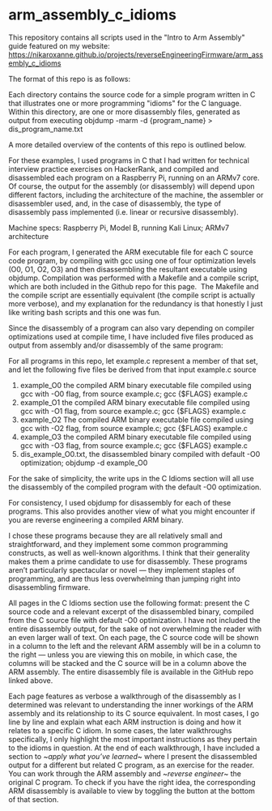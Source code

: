 # arm_assembly_c_idioms
This repository contains all scripts used in the "Intro to Arm Assembly" guide featured on my website: https://nikaroxanne.github.io/projects/reverseEngineeringFirmware/arm_assembly_c_idioms

The format of this repo is as follows:

Each directory contains the source code for a simple program written in C that illustrates one or more programming "idioms" for the C language. Within this directory, are one or more disassembly files, generated as output from executing objdump -marm -d {program_name} > dis_program_name.txt

A more detailed overview of the contents of this repo is outlined below.

For these examples, I used programs in C that I had written for technical interview practice exercises on HackerRank, and compiled and disassembled each program on a Raspberry Pi, running on an ARMv7 core. Of course, the output for the assembly (or disassembly) will depend upon different factors, including the architecture of the machine, the assembler or disassembler used, and, in the case of disassembly, the type of disassembly pass implemented (i.e. linear or recursive disassembly).


Machine specs: Raspberry Pi, Model B, running Kali Linux; ARMv7 architecture

For each program, I generated the ARM executable file for each C source code program, by compiling with gcc using one of four optimization levels (O0, O1, O2, O3) and then disassembling the resultant executable using objdump. Compilation was performed with a Makefile and a compile script, which are both included in the Github repo for this page.  The Makefile and the compile script are essentially equivalent (the compile script is actually more verbose), and my explanation for the redundancy is that honestly I just like writing bash scripts and this one was fun.


Since the disassembly of a program can also vary depending on compiler optimizations used at compile time, I have included five files produced as output from assembly and/or disassembly of the same program:


For all programs in this repo, let example.c represent a member of that set, and let the following five files be derived from that input example.c source


1. example_O0
the compiled ARM binary executable file compiled using gcc with -O0 flag, from source example.c; gcc {$FLAGS} example.c
2. example_O1
the compiled ARM binary executable file compiled using gcc with -O1 flag, from source example.c; gcc {$FLAGS} example.c
3. example_O2
The compiled ARM binary executable file compiled using gcc with -O2 flag, from source example.c; gcc {$FLAGS} example.c
4. example_O3
the compiled ARM binary executable file compiled using gcc with -O3 flag, from source example.c; gcc {$FLAGS} example.c
5. dis_example_O0.txt, 
the disassembled binary compiled with default -O0 optimization; objdump -d example_O0

For the sake of simplicity, the write ups in the C Idioms section will all use the disassembly of the compiled program with the default -O0 optimization.

For consistency, I used objdump for disassembly for each of these programs. This also provides another view of what you might encounter if you are reverse engineering a compiled ARM binary.


I chose these programs because they are all relatively small and straightforward, and they implement some common programming constructs, as well as well-known algorithms. I think that their generality makes them a prime candidate to use for disassembly. These programs aren’t particularly spectacular or novel — they implement staples of programming, and are thus less overwhelming than jumping right into disassembling firmware.


All pages in the C Idioms section use the following format: present the C source code and a relevant excerpt of the disassembled binary, compiled from the C source file with default -O0 optimization. I have not included the entire disassembly output, for the sake of not overwhelming the reader with an even larger wall of text. On each page, the C source code will be shown in a column to the left and the relevant ARM assembly will be in a column to the right — unless you are viewing this on mobile, in which case, the columns will be stacked and the C source will be in a column above the ARM assembly. The entire disassembly file is available in the GitHub repo linked above. 


Each page features as verbose a walkthrough of the disassembly as I determined was relevant to understanding the inner workings of the ARM assembly and its relationship to its C source equivalent. In most cases, I go line by line and explain what each ARM instruction is doing and how it relates to a specific C idiom. In some cases, the later walkthroughs specifically, I only highlight the most important instructions as they pertain to the idioms in question. At the end of each walkthrough, I have included a section to ~*apply what you’ve learned*~ where I present the disassembled output for a different but related C program, as an exercise for the reader. You can work through the ARM assembly and ~*reverse engineer*~ the original C program. To check if you have the right idea, the corresponding ARM disassembly is available to view by toggling the button at the bottom of that section. 
